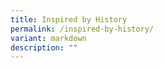```yaml
---
title: Inspired by History
permalink: /inspired-by-history/
variant: markdown
description: ""
---
```

